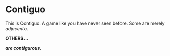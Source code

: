 # Contiguo

This is Contiguo. A game like you have never seen before. Some are merely *adjacento*.

**OTHERS...**

***are contigurous.***
